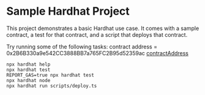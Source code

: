# Sample Hardhat Project

This project demonstrates a basic Hardhat use case. It comes with a sample contract, a test for that contract, and a script that deploys that contract.

Try running some of the following tasks:
contract address = 0x2B6B330a9e542CC3888BB7a765FC2B95d52359ac
 [contractAddress](https://sepolia.etherscan.io/address/0x2B6B330a9e542CC3888BB7a765FC2B95d52359ac)
```shell
npx hardhat help
npx hardhat test
REPORT_GAS=true npx hardhat test
npx hardhat node
npx hardhat run scripts/deploy.ts
```
